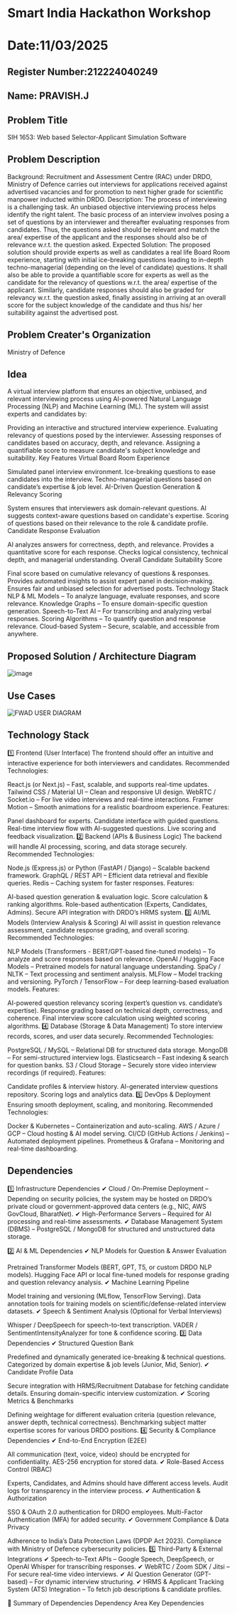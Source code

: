 # Smart India Hackathon Workshop
# Date:11/03/2025
## Register Number:212224040249
## Name: PRAVISH.J
## Problem Title
SIH 1653: Web based Selector-Applicant Simulation Software
## Problem Description
Background: Recruitment and Assessment Centre (RAC) under DRDO, Ministry of Defence carries out interviews for applications received against advertised vacancies and for promotion to next higher grade for scientific manpower inducted within DRDO. Description: The process of interviewing is a challenging task. An unbiased objective interviewing process helps identify the right talent. The basic process of an interview involves posing a set of questions by an interviewer and thereafter evaluating responses from candidates. Thus, the questions asked should be relevant and match the area/ expertise of the applicant and the responses should also be of relevance w.r.t. the question asked. Expected Solution: The proposed solution should provide experts as well as candidates a real life Board Room experience, starting with initial ice-breaking questions leading to in-depth techno-managerial (depending on the level of candidate) questions. It shall also be able to provide a quantifiable score for experts as well as the candidate for the relevancy of questions w.r.t. the area/ expertise of the applicant. Similarly, candidate responses should also be graded for relevancy w.r.t. the question asked, finally assisting in arriving at an overall score for the subject knowledge of the candidate and thus his/ her suitability against the advertised post.

## Problem Creater's Organization
Ministry of Defence

## Idea
A virtual interview platform that ensures an objective, unbiased, and relevant interviewing process using AI-powered Natural Language Processing (NLP) and Machine Learning (ML). The system will assist experts and candidates by:

Providing an interactive and structured interview experience.
Evaluating relevancy of questions posed by the interviewer.
Assessing responses of candidates based on accuracy, depth, and relevance.
Assigning a quantifiable score to measure candidate's subject knowledge and suitability.
Key Features
Virtual Board Room Experience

Simulated panel interview environment.
Ice-breaking questions to ease candidates into the interview.
Techno-managerial questions based on candidate’s expertise & job level.
AI-Driven Question Generation & Relevancy Scoring

System ensures that interviewers ask domain-relevant questions.
AI suggests context-aware questions based on candidate's expertise.
Scoring of questions based on their relevance to the role & candidate profile.
Candidate Response Evaluation

AI analyzes answers for correctness, depth, and relevance.
Provides a quantitative score for each response.
Checks logical consistency, technical depth, and managerial understanding.
Overall Candidate Suitability Score

Final score based on cumulative relevancy of questions & responses.
Provides automated insights to assist expert panel in decision-making.
Ensures fair and unbiased selection for advertised posts.
Technology Stack
NLP & ML Models – To analyze language, evaluate responses, and score relevance.
Knowledge Graphs – To ensure domain-specific question generation.
Speech-to-Text AI – For transcribing and analyzing verbal responses.
Scoring Algorithms – To quantify question and response relevance.
Cloud-based System – Secure, scalable, and accessible from anywhere.


## Proposed Solution / Architecture Diagram

![image](https://github.com/user-attachments/assets/dad8f798-870d-4d01-ae2d-a00096489a5d)

## Use Cases

![FWAD USER DIAGRAM](https://github.com/user-attachments/assets/58f11c9a-ca45-417e-8ff9-693478a7f05a)

## Technology Stack
1️⃣ Frontend (User Interface)
The frontend should offer an intuitive and interactive experience for both interviewers and candidates.
Recommended Technologies:

React.js (or Next.js) – Fast, scalable, and supports real-time updates.
Tailwind CSS / Material UI – Clean and responsive UI design.
WebRTC / Socket.io – For live video interviews and real-time interactions.
Framer Motion – Smooth animations for a realistic boardroom experience.
Features:

Panel dashboard for experts.
Candidate interface with guided questions.
Real-time interview flow with AI-suggested questions.
Live scoring and feedback visualization.
2️⃣ Backend (APIs & Business Logic)
The backend will handle AI processing, scoring, and data storage securely.
Recommended Technologies:

Node.js (Express.js) or Python (FastAPI / Django) – Scalable backend framework.
GraphQL / REST API – Efficient data retrieval and flexible queries.
Redis – Caching system for faster responses.
Features:

AI-based question generation & evaluation logic.
Score calculation & ranking algorithms.
Role-based authentication (Experts, Candidates, Admins).
Secure API integration with DRDO’s HRMS system.
3️⃣ AI/ML Models (Interview Analysis & Scoring)
AI will assist in question relevance assessment, candidate response grading, and overall scoring.
Recommended Technologies:

NLP Models (Transformers - BERT/GPT-based fine-tuned models) – To analyze and score responses based on relevance.
OpenAI / Hugging Face Models – Pretrained models for natural language understanding.
SpaCy / NLTK – Text processing and sentiment analysis.
MLFlow – Model tracking and versioning.
PyTorch / TensorFlow – For deep learning-based evaluation models.
Features:

AI-powered question relevancy scoring (expert’s question vs. candidate’s expertise).
Response grading based on technical depth, correctness, and coherence.
Final interview score calculation using weighted scoring algorithms.
4️⃣ Database (Storage & Data Management)
To store interview records, scores, and user data securely.
Recommended Technologies:

PostgreSQL / MySQL – Relational DB for structured data storage.
MongoDB – For semi-structured interview logs.
Elasticsearch – Fast indexing & search for question banks.
S3 / Cloud Storage – Securely store video interview recordings (if required).
Features:

Candidate profiles & interview history.
AI-generated interview questions repository.
Scoring logs and analytics data.
5️⃣ DevOps & Deployment
Ensuring smooth deployment, scaling, and monitoring.
Recommended Technologies:

Docker & Kubernetes – Containerization and auto-scaling.
AWS / Azure / GCP – Cloud hosting & AI model serving.
CI/CD (GitHub Actions / Jenkins) – Automated deployment pipelines.
Prometheus & Grafana – Monitoring and real-time dashboarding.


## Dependencies
1️⃣ Infrastructure Dependencies
✔ Cloud / On-Premise Deployment – Depending on security policies, the system may be hosted on DRDO’s private cloud or government-approved data centers (e.g., NIC, AWS GovCloud, BharatNet).
✔ High-Performance Servers – Required for AI processing and real-time assessments.
✔ Database Management System (DBMS) – PostgreSQL / MongoDB for structured and unstructured data storage.

2️⃣ AI & ML Dependencies
✔ NLP Models for Question & Answer Evaluation

Pretrained Transformer Models (BERT, GPT, T5, or custom DRDO NLP models).
Hugging Face API or local fine-tuned models for response grading and question relevancy analysis.
✔ Machine Learning Pipeline

Model training and versioning (MLflow, TensorFlow Serving).
Data annotation tools for training models on scientific/defense-related interview datasets.
✔ Speech & Sentiment Analysis (Optional for Verbal Interviews)

Whisper / DeepSpeech for speech-to-text transcription.
VADER / SentimentIntensityAnalyzer for tone & confidence scoring.
3️⃣ Data Dependencies
✔ Structured Question Bank

Predefined and dynamically generated ice-breaking & technical questions.
Categorized by domain expertise & job levels (Junior, Mid, Senior).
✔ Candidate Profile Data

Secure integration with HRMS/Recruitment Database for fetching candidate details.
Ensuring domain-specific interview customization.
✔ Scoring Metrics & Benchmarks

Defining weightage for different evaluation criteria (question relevance, answer depth, technical correctness).
Benchmarking subject matter expertise scores for various DRDO positions.
4️⃣ Security & Compliance Dependencies
✔ End-to-End Encryption (E2EE)

All communication (text, voice, video) should be encrypted for confidentiality.
AES-256 encryption for stored data.
✔ Role-Based Access Control (RBAC)

Experts, Candidates, and Admins should have different access levels.
Audit logs for transparency in the interview process.
✔ Authentication & Authorization

SSO & OAuth 2.0 authentication for DRDO employees.
Multi-Factor Authentication (MFA) for added security.
✔ Government Compliance & Data Privacy

Adherence to India’s Data Protection Laws (DPDP Act 2023).
Compliance with Ministry of Defence cybersecurity policies.
5️⃣ Third-Party & External Integrations
✔ Speech-to-Text APIs – Google Speech, DeepSpeech, or OpenAI Whisper for transcribing responses.
✔ WebRTC / Zoom SDK / Jitsi – For secure real-time video interviews.
✔ AI Question Generator (GPT-based) – For dynamic interview structuring.
✔ HRMS & Applicant Tracking System (ATS) Integration – To fetch job descriptions & candidate profiles.

📌 Summary of Dependencies
Dependency Area	Key Dependencies

